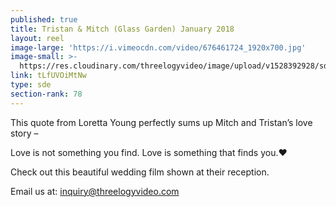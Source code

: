 ```yaml
---
published: true
title: Tristan & Mitch (Glass Garden) January 2018
layout: reel
image-large: 'https://i.vimeocdn.com/video/676461724_1920x700.jpg'
image-small: >-
  https://res.cloudinary.com/threelogyvideo/image/upload/v1528392928/sde/tristan_a.jpg
link: tLfUVOiMtNw
type: sde
section-rank: 78
---
```

This quote from Loretta Young perfectly sums up Mitch and Tristan’s love story –

Love is not something you find. Love is something that finds you.❤

Check out this beautiful wedding film shown at their reception.

Email us at: inquiry@threelogyvideo.com
